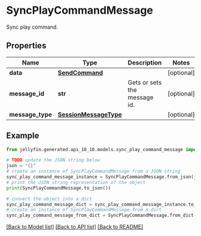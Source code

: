 # SyncPlayCommandMessage

Sync play command.

## Properties

Name | Type | Description | Notes
------------ | ------------- | ------------- | -------------
**data** | [**SendCommand**](SendCommand.md) |  | [optional] 
**message_id** | **str** | Gets or sets the message id. | [optional] 
**message_type** | [**SessionMessageType**](SessionMessageType.md) |  | [optional] 

## Example

```python
from jellyfin.generated.api_10_10.models.sync_play_command_message import SyncPlayCommandMessage

# TODO update the JSON string below
json = "{}"
# create an instance of SyncPlayCommandMessage from a JSON string
sync_play_command_message_instance = SyncPlayCommandMessage.from_json(json)
# print the JSON string representation of the object
print(SyncPlayCommandMessage.to_json())

# convert the object into a dict
sync_play_command_message_dict = sync_play_command_message_instance.to_dict()
# create an instance of SyncPlayCommandMessage from a dict
sync_play_command_message_from_dict = SyncPlayCommandMessage.from_dict(sync_play_command_message_dict)
```
[[Back to Model list]](../README.md#documentation-for-models) [[Back to API list]](../README.md#documentation-for-api-endpoints) [[Back to README]](../README.md)


